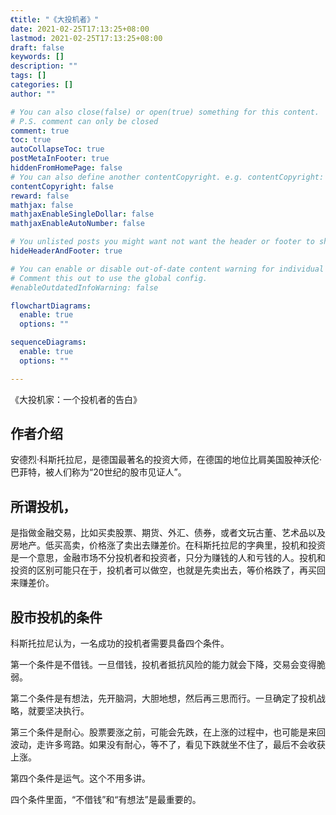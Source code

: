 ```yaml
---
《title: "《大投机者》"
date: 2021-02-25T17:13:25+08:00
lastmod: 2021-02-25T17:13:25+08:00
draft: false
keywords: []
description: ""
tags: []
categories: []
author: ""

# You can also close(false) or open(true) something for this content.
# P.S. comment can only be closed
comment: true
toc: true
autoCollapseToc: true
postMetaInFooter: true
hiddenFromHomePage: false
# You can also define another contentCopyright. e.g. contentCopyright: "This is another copyright."
contentCopyright: false
reward: false
mathjax: false
mathjaxEnableSingleDollar: false
mathjaxEnableAutoNumber: false

# You unlisted posts you might want not want the header or footer to show
hideHeaderAndFooter: true

# You can enable or disable out-of-date content warning for individual post.
# Comment this out to use the global config.
#enableOutdatedInfoWarning: false

flowchartDiagrams:
  enable: true
  options: ""

sequenceDiagrams: 
  enable: true
  options: ""

---
```


《大投机家：一个投机者的告白》

## 作者介绍

安德烈·科斯托拉尼，是德国最著名的投资大师，在德国的地位比肩美国股神沃伦·巴菲特，被人们称为“20世纪的股市见证人”。

##  所谓投机，

是指做金融交易，比如买卖股票、期货、外汇、债券，或者文玩古董、艺术品以及房地产。低买高卖，价格涨了卖出去赚差价。在科斯托拉尼的字典里，投机和投资是一个意思，金融市场不分投机者和投资者，只分为赚钱的人和亏钱的人。投机和投资的区别可能只在于，投机者可以做空，也就是先卖出去，等价格跌了，再买回来赚差价。  

## 股市投机的条件 

 科斯托拉尼认为，一名成功的投机者需要具备四个条件。  

第一个条件是不借钱。一旦借钱，投机者抵抗风险的能力就会下降，交易会变得脆弱。

第二个条件是有想法，先开脑洞，大胆地想，然后再三思而行。一旦确定了投机战略，就要坚决执行。

第三个条件是耐心。股票要涨之前，可能会先跌，在上涨的过程中，也可能是来回波动，走许多弯路。如果没有耐心，等不了，看见下跌就坐不住了，最后不会收获上涨。

第四个条件是运气。这个不用多讲。

四个条件里面，“不借钱”和“有想法”是最重要的。